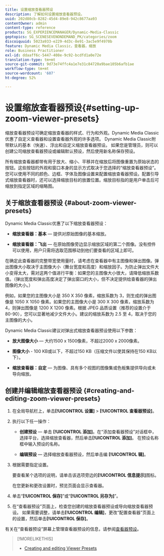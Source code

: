 ```yaml
---
title: 设置缩放查看器预设
description: 了解如何设置缩放查看器预设。
uuid: 202d80cb-8282-45d4-89e8-942c8677aa93
contentOwner: admin
content-type: reference
products: SG_EXPERIENCEMANAGER/Dynamic-Media-Classic
geptopics: SG_SCENESEVENONDEMAND_PK/categories/zoom
discoiquuid: 5023a933-e229-4d3c-8e91-3ac5e9f4970b
feature: Dynamic Media Classic，查看器，缩放
role: Business Practitioner
exl-id: ddaaff6c-5447-408e-9c92-bcdfd1a0e72e
translation-type: tm+mt
source-git-commit: 9d73e74ffc4a1e7e31c84720a9bae105b6afb1ae
workflow-type: tm+mt
source-wordcount: '607'
ht-degree: 52%

---
```


# 设置缩放查看器预设{#setting-up-zoom-viewer-presets}

缩放查看器预设可确定缩放查看器的样式、行为和外观。Dynamic Media Classic优惠了自定义查看器和设置查看器外观的许多选项。 Dynamic Media Classic附带默认的基本（快速）、浮出和自定义缩放查看器预设。 如果您是管理员，则可以创建公司缩放查看器预设或编辑默认预设，然后使用新名称保存预设。

所有缩放查看器都带有用于放大、缩小、平移并在缩放后将图像重置为原始状态的按钮。这些按钮的外观和窗口本身的显示方式取决于您选择的“缩放查看器预设”。 您可以使用不同的颜色、边框、字体及图像设置来配置缩放查看器预设。配置引导式缩放查看器时，还可以选择缩放目标的放置位置。缩放目标指的是用户单击后可缩放到指定区域的缩略图。

## 关于缩放查看器预设 {#about-zoom-viewer-presets}

Dynamic Media Classic优惠了以下缩放查看器预设：

* **缩放查看器：基本**  — 提供对原始图像的基本缩放。

* **缩放查看器：飞出**  — 在原始图像旁边显示缩放区域的第二个图像。没有控件可以使用，用户只需将选取范围移动到他们要查看的区域上即可。

在确定此查看器的完整带宽使用量时，请考虑在查看器中有主图像和弹出图像。弹出图像大小取决于主图像大小（舞台宽度和高度）和缩放因子。为防止弹出文件大小变得太大，需对这两个值进行平衡：如果您的主图像大小很大，请降低缩放系数值。（弹出宽度和弹出高度决定了弹出窗口的大小，但不决定提供给查看器的弹出图像的大小。）

例如，如果您的主图像大小是 350 X 350 像素，缩放系数为 3，则生成的弹出图像是 1050 X 1050 像素。如果您的主图像大小是 300 X 300 像素，缩放系数为 4，则弹出图像是 1200 X 1200 像素。根据 JPEG 品质设置（推荐的设置介于 80-90），您可以显著地减少文件大小。建议的缩放系数为 2.5 至 4，取决于您的主图像的大小。

Dynamic Media Classic建议对弹出式缩放查看器预设使用以下参数：

* **放大图像大小**  — 大约1500 x 1500像素，不超过2000 x 2000像素。

* **图像大小** - 100 KB或以下，不超过150 KB（压缩文件以使其保持在150 KB以下）。

* **缩放查看器：自定**  — 为图像、具有多个视图的图像集或色板集提供导向或未导向缩放。

## 创建并编辑缩放查看器预设 {#creating-and-editing-zoom-viewer-presets}

1. 在全局导航栏上，单击&#x200B;**[!UICONTROL 设置]** > **[!UICONTROL 查看器预设]**。
1. 执行以下任一操作：

   * **创建预设**  — 单击 **[!UICONTROL 添加]**。在“添加查看器预设”对话框中，选择平台，选择缩放查看器，然后单击&#x200B;**[!UICONTROL 添加]**。 在预设名称框中输入预设的名称。

   * **编辑预设**  — 选择缩放查看器预设，然后单击编 **[!UICONTROL 辑]**。

1. 根据需要指定设置。

   要查看某个选项的说明，请单击该选项旁边的&#x200B;**[!UICONTROL 信息提示]**&#x200B;图标。

   在您更新和更改设置时，预览页面会显示查看器。

1. 单击“**[!UICONTROL 保存]**”或“**[!UICONTROL 另存为]**”。
1. 在“查看器预设”页面上，检查您创建的缩放查看器预设或导向缩放查看器预设。 如果需要调整，请单击&#x200B;**[!UICONTROL 编辑]**，更改“配置查看器”页面上的设置，然后单击&#x200B;****[!UICONTROL 保存]****。

有关在“查看器预设”屏幕上管理查看器预设的信息，请参阅[查看器预设](application-setup.md#viewer_presets)。

>[!MORELIKETHIS]
>
>* [Creating and editing Viewer Presets](application-setup.md#adding_and_editing_viewer_presets)

